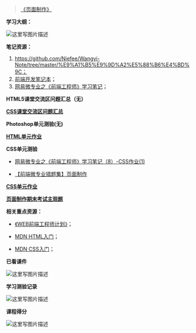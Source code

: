 > [《页面制作》](http://mooc.study.163.com/course/NEU-1000054000?tid=2001219007#/info)

**学习大纲：**

![这里写图片描述](http://img.blog.csdn.net/20160514224403015)

**笔记资源：**

1. https://github.com/Niefee/Wangyi-Note/tree/master/%E9%A1%B5%E9%9D%A2%E5%88%B6%E4%BD%9C；
2.  [前端开发笔记本](https://li-xinyang.gitbooks.io/frontend-notebook/content/)；
3.  [网易微专业之《前端工程师》学习笔记](http://www.jianshu.com/p/4ce1708ea072)；

**HTML5课堂交流区问题汇总（无）**

**[CSS课堂交流区问题汇总](http://blog.csdn.net/Lovejulyer/article/details/51412802)**

**Photoshop单元测验(无)**

**[HTML单元作业](http://blog.csdn.net/lovejulyer/article/details/51415342)**

**CSS单元测验**

-  [网易微专业之《前端工程师》学习笔记（8）-CSS作业(1)](http://www.jianshu.com/p/c9542fdf10df)

-  [【前端微专业错题集】页面制作](https://segmentfault.com/n/1330000004215946)

**[CSS单元作业](http://blog.csdn.net/Lovejulyer/article/details/51415601)**

**[页面制作期末考试主观题](http://blog.csdn.net/lovejulyer/article/details/51420566)**

**相关重点资源：**

-  [《WEB前端工程师计划》](http://www.imooc.com/course/programdetail/pid/32)；

-  [MDN HTML入门](https://developer.mozilla.org/zh-CN/docs/Web/Guide/HTML/Introduction)；

-  [MDN CSS入门](https://developer.mozilla.org/zh-CN/docs/Web/Guide/CSS/Getting_started)；

**已看课件**

![这里写图片描述](http://img.blog.csdn.net/20160514231308592)

**学习测验记录**

![这里写图片描述](http://img.blog.csdn.net/20160514231329788)

**课程得分**

![这里写图片描述](http://img.blog.csdn.net/20160518104138160)

